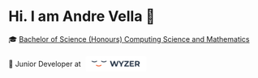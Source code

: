 # Hi. I am Andre Vella 👋

<style>
    .button {
        border-radius: 4px;
        border-style: solid;
        border-color: black;
        background-color: white;
        color: black;
        text-align: center;
        font-size: 20px;
        border: none;
        padding: 2px;
        width: 120px;
        transition: all 0.5s;
        cursor: pointer;
        margin: 5px;
    }

    .button span {
        cursor: pointer;
        display: inline-block;
        position: relative;
        transition: 0.5s;
    }

    .button span:after {
        content: '\00bb';
        position: absolute;
        opacity: 0;
        top: 0;
        right: -20px;
        transition: 0.5s;
    }

    .button:hover span {
        padding-right: 25px;
    }

    .button:hover span:after {
        opacity: 1;
        right: 0;
    }
</style>

🎓 [Bachelor of Science (Honours) Computing Science and Mathematics](https://www.um.edu.mt/courses/overview/ubschcgcmat-2024-5-o/)

💼 Junior Developer at <a href="https://www.wyzer.ai/"><button class="button"><span><img src="https://github.com/andimon/andimon/blob/main/resources/images/wyzer_logo.png?raw=true" style="width:100px; vertical-align: middle;" alt="Wyzer"> </span></button></a>
